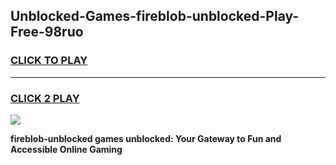 
## Unblocked-Games-fireblob-unblocked-Play-Free-98ruo
<h3>
<a href="https://premium76.site?title=fireblob-unblocked&ref=23A">CLICK TO PLAY</a></h3>
<hr>

<h3>
<a href="https://premium76.site?title=fireblob-unblocked&ref=23A">CLICK 2 PLAY</a>
  
</h3>

<a href="https://premium76.site?title=fireblob-unblocked&ref=23A"><img src="https://clearcache.store/games.png"></a>


**fireblob-unblocked games unblocked: Your Gateway to Fun and Accessible Online Gaming**
